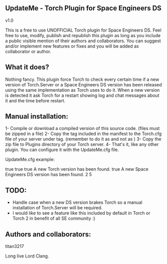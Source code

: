 ﻿UpdateMe - Torch Plugin for Space Engineers DS
----------------------------------------------

v1.0

This is a free to use UNOFFICIAL Torch plugin for Space Engineers DS.
Feel free to use, modify, publish and republish this plugin as long as you include a public visible mention of their authors and collaborators.
You can suggest and/or implement new features or fixes and you will be added as collaborator or author.


What it does?
------------

Nothing fancy. 
This plugin force Torch to check every certain time if a new version of Torch.Server or a Space Engineers DS version has been released using the same implementation as Torch uses to do it.
When a new version is detected it ask Torch for a restart showing log and chat messages about it and the time before restart.


Manual installation:
--------------------

1- Compile or download a compiled version of this source code. (files must be zipped in a file)
2- Copy the <Guid> tag included in the manifest to the Torch.cfg file of your server under <Plugins> tag. (remember to do it as <guid> and not as <Guid>)
3- Copy the zip file to Plugins directory of your Torch server.
4- That's it, like any other plugin. You can configure it with the UpdateMe.cfg file.

UpdateMe.cfg example:

<?xml version="1.0" encoding="utf-8"?>
<UpdateMePluginConfig xmlns:xsd="http://www.w3.org/2001/XMLSchema" xmlns:xsi="http://www.w3.org/2001/XMLSchema-instance">
  <Enabled>true</Enabled>
  <LogEnabled>true</LogEnabled>
  <RestartForNewTorchVersion>true</RestartForNewTorchVersion>
  <MessageForNewTorchVersion>A new Torch version has been found.</MessageForNewTorchVersion>
  <RestartForNewDSVersion>true</RestartForNewDSVersion>
  <MessageForNewDSVersion>A new Space Engineers DS version has been found.</MessageForNewDSVersion>
  <RestartInMinutes>2</RestartInMinutes> <!--How much time the server wait before restart. -->
  <CheckFrequencyInMinutes>5</CheckFrequencyInMinutes> <!--How much time the server wait before check again for updates. -->
</UpdateMePluginConfig>


TODO:
-----

- Handle case when a new DS version brakes Torch so a manual installation of Torch.Server will be required.
- I would like to see a feature like this included by default in Torch or Torch 2 in benefit of all SE community :)



Authors and collaborators:
-------------------------

titan3217

Long live Lord Clang.